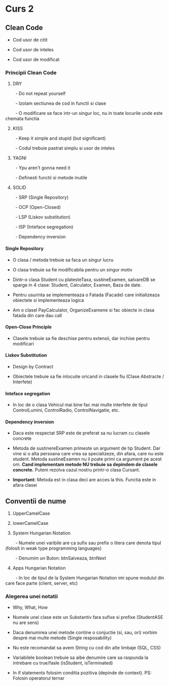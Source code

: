 # Curs 2

## Clean Code

- Cod usor de citit

- Cod usor de inteles

- Cod usor de modificat

### Principii Clean Code

1. DRY

&emsp;&emsp; - Do not repeat yourself

&emsp;&emsp; - Izolam sectiunea de cod in functii si clase

&emsp;&emsp; - O modificare se face intr-un singur loc, nu in toate locurile unde este chemata functia

2. KISS

&emsp;&emsp; - Keep it simple and stupid (but significant)

&emsp;&emsp; - Codul trebuie pastrat simplu si usor de inteles

3. YAGNI

&emsp;&emsp; - Ypu aren't gonna need it

&emsp;&emsp; - Definesti functii si metode inutile

4. SOLID

&emsp;&emsp; - SRP (Single Repository)

&emsp;&emsp; - OCP (Open-Closed)

&emsp;&emsp; - LSP (Liskov substitution)

&emsp;&emsp; - ISP (Inteface segregation)

&emsp;&emsp; - Dependency inversion

#### Single Repository

- O clasa / metoda trebuie sa faca un singur lucru

- O clasa trebuie sa fie modificabila pentru un singur motiv

- Dintr-o clasa Student cu platesteTaxa, sustineExamen, salvareDB se sparge in 4 clase: Student, Calculator, Examen, Baza de date.

- Pentru usurinta se implementeaza o Fatada (Facade) care initializeaza obiectele si implementeaza logica

- Am o clasel PayCalculator, OrganizeExamene si fac obiecte in clasa fatada din care dau call

#### Open-Close Principle

- Clasele trebuie sa fie deschise pentru extensii, dar inchise pentru modificari

#### Liskov Substitution

- Design by Contract

- Obiectele trebuie sa fie inlocuite oricand in clasele fiu (Clase Abstracte / Interfete)

#### Inteface segregation

- In loc de o clasa Vehicul mai bine fac mai multe interfete de tipul ControlLumini, ControlRadio, ControlNavigatie, etc.

#### Dependency inversion

- Daca este respectat SRP este de preferat sa nu lucram cu clasele concrete

- Metoda de sustinereExamen primeste un argument de tip Student. Dar vine si o alta persoana care vrea sa specializeze, din afara, care nu este student. Metoda sustineExamen nu il poate primi ca argument pe acest om. **Cand implementam metode NU trebuie sa depindem de clasele concrete.** Putem rezolva cazul nostru printr-o clasa Cursant.

- **Important:** Metoda est in clasa deci are acces la this. Functia este in afara clasei

## Conventii de nume

1. UpperCamelCase

2. lowerCamelCase

3. System Hungarian Notation

&emsp;&emsp; - Numele unei varibile are ca sufix sau prefix o litera care denota tipul (folosit in weak type programming languages)

&emsp;&emsp; - Denumim un Buton: btnSalveaza, btnNext

4. Apps Hungarian Notation

&emsp;&emsp; - In loc de tipul de la System Hungarian Notation imi spune modulul din care face parte (client, server, etc)

### Alegerea unei notatii

- Why, What, How

- Numele unei clase este un Substantiv fara sufixe si prefixe (StudentASE nu are sens)

- Daca denumirea unei metode contine o conjuctie (si, sau, ori) vorbim despre mai multe metode (Single resposability)

- Nu este recomandat sa avem String cu cod din alte limbaje (SQL, CSS)

- Variabilele boolean trebuie sa aibe denumire care sa raspunda la intrebare cu true/fasle (isStudent, isTerminated)

- In if statements folosim conditia pozitiva (depinde de context). PS: Folosin operatorul ternar
